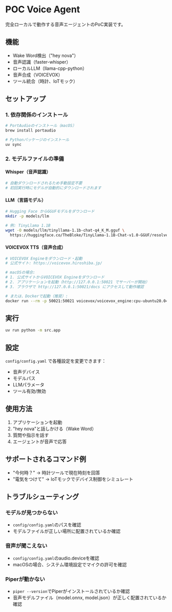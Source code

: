 # POC Voice Agent

完全ローカルで動作する音声エージェントのPoC実装です。

## 機能

- Wake Word検出（"hey nova"）
- 音声認識（faster-whisper）
- ローカルLLM（llama-cpp-python）
- 音声合成（VOICEVOX）
- ツール統合（時計、IoTモック）

## セットアップ

### 1. 依存関係のインストール

```bash
# PortAudioのインストール（macOS）
brew install portaudio

# Pythonパッケージのインストール
uv sync
```

### 2. モデルファイルの準備

#### Whisper（音声認識）
```bash
# 自動ダウンロードされるため手動設定不要
# 初回実行時にモデルが自動的にダウンロードされます
```

#### LLM（言語モデル）
```bash
# Hugging Face からGGUFモデルをダウンロード
mkdir -p models/llm

# 例: TinyLlama 1.1B
wget -O models/llm/tinyllama-1.1b-chat-q4_K_M.gguf \
  https://huggingface.co/TheBloke/TinyLlama-1.1B-Chat-v1.0-GGUF/resolve/main/tinyllama-1.1b-chat-v1.0.q4_K_M.gguf
```

#### VOICEVOX TTS（音声合成）
```bash
# VOICEVOX Engineをダウンロード・起動
# 公式サイト: https://voicevox.hiroshiba.jp/

# macOSの場合:
# 1. 公式サイトからVOICEVOX Engineをダウンロード
# 2. アプリケーションを起動（http://127.0.0.1:50021 でサーバーが開始）
# 3. ブラウザで http://127.0.0.1:50021/docs にアクセスして動作確認

# または、Dockerで起動（推奨）:
docker run --rm -p 50021:50021 voicevox/voicevox_engine:cpu-ubuntu20.04-latest
```

## 実行

```bash
uv run python -m src.app
```

## 設定

`config/config.yaml` で各種設定を変更できます：

- 音声デバイス
- モデルパス
- LLMパラメータ
- ツール有効/無効

## 使用方法

1. アプリケーションを起動
2. "hey nova"と話しかける（Wake Word）
3. 質問や指示を話す
4. エージェントが音声で応答

## サポートされるコマンド例

- "今何時？" → 時計ツールで現在時刻を回答
- "電気をつけて" → IoTモックでデバイス制御をシミュレート

## トラブルシューティング

### モデルが見つからない
- `config/config.yaml`のパスを確認
- モデルファイルが正しい場所に配置されているか確認

### 音声が聞こえない
- `config/config.yaml`のaudio.deviceを確認
- macOSの場合、システム環境設定でマイクの許可を確認

### Piperが動かない
- `piper --version`でPiperがインストールされているか確認
- 音声モデルファイル（model.onnx, model.json）が正しく配置されているか確認
